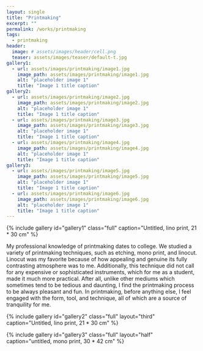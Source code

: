 ```yaml
---
layout: single
title: "Printmaking"
excerpt: ""
permalink: /works/printmaking
tags:
  - printmaking
header:
  image: # assets/images/header/cell.png
  teaser: assets/images/teaser/default-t.jpg
gallery1:
  - url: assets/images/printmaking/image1.jpg
    image_path: assets/images/printmaking/image1.jpg
    alt: "placeholder image 1"
    title: "Image 1 title caption"
gallery2:
  - url: assets/images/printmaking/image2.jpg
    image_path: assets/images/printmaking/image2.jpg
    alt: "placeholder image 1"
    title: "Image 1 title caption"
  - url: assets/images/printmaking/image3.jpg
    image_path: assets/images/printmaking/image3.jpg
    alt: "placeholder image 1"
    title: "Image 1 title caption"
  - url: assets/images/printmaking/image4.jpg
    image_path: assets/images/printmaking/image4.jpg
    alt: "placeholder image 1"
    title: "Image 1 title caption"
gallery3:
  - url: assets/images/printmaking/image5.jpg
    image_path: assets/images/printmaking/image5.jpg
    alt: "placeholder image 1"
    title: "Image 1 title caption"
  - url: assets/images/printmaking/image6.jpg
    image_path: assets/images/printmaking/image6.jpg
    alt: "placeholder image 1"
    title: "Image 1 title caption"
---
```


{% include gallery id="gallery1" class="full" caption="Untitled, lino print, 21 * 30 cm" %}


My professional knowledge of printmaking dates to college. We studied a variety of printmaking techniques, such as etching, mono print, and linocut. Linocut was my favorite because of how appealing and genuine its fully contrasting atmosphere was to me. Additionally, this technique did not call for any expensive or sophisticated instruments, which for me as a student, made it much more practical.
After all, unlike other mediums which sometimes tend to be tedious and daunting, I find the printmaking process to be always pleasant and fun. In printmaking, before anything else, I feel engaged with the form, tool, and technique, all of which are a source of tranquility for me.


{% include gallery id="gallery2" class="full" layout="third" caption="Untitled, lino print, 21 * 30 cm" %}

{% include gallery id="gallery3" class="full" layout="half" caption="untitled, mono print, 30 * 42 cm" %}
